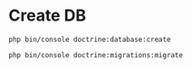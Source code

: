 # Create DB


``` 
php bin/console doctrine:database:create
```

``` 
php bin/console doctrine:migrations:migrate
```
